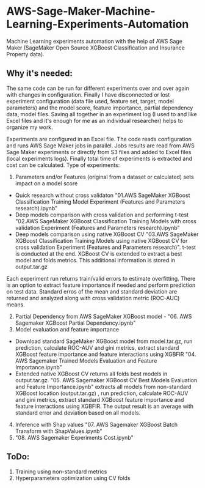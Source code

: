 # AWS-Sage-Maker-Machine-Learning-Experiments-Automation
Machine Learning experiments automation with the help of AWS Sage Maker (SageMaker Open Source XGBoost Classification and Insurance Property data).

## Why it's needed:
The same code can be run for different experiments over and over again with changes in configuration. Finally I have disconnected or lost experiment configuration (data file used, feature set, target, model parameters) and the model score, feature importance, partial dependency data, model files.
Saving all together in an experiment log (I used to and like Excel files and it's enough for me as an individual researcher) helps to organize my work.

Experiments are configured in an Excel file. The code reads configuration and runs AWS Sage Maker jobs in parallel.
Jobs results are read from AWS Sage Maker experiments or directly from S3 files and added to Excel files (local experiments logs). 
Finally total time of experiments is extracted and cost can be calculated.
Type of experiments:
1. Parameters and/or Features (original from a dataset or calculated) sets impact on a model score
-  Quick research without cross validaton "01.AWS SageMaker XGBoost Classification Training Model Experiment (Features and Parameters research).ipynb"
-  Deep models comparison with cross validation and performing t-test "02.AWS SageMaker XGBoost Classification Training Models with cross validation Experiment (Features and Parameters research).ipynb"
-  Deep models comparison using native XGBoost CV "03.AWS SageMaker XGBoost Classification Training Models using native XGBoost CV for cross validation Experiment (Features and Parameters research)". t-test is conducted at the end. XGBoost CV is extended to extract a best model and folds metrics. This additional information is stored in output.tar.gz

Each experiment run returns train/valid errors to estimate overfitting. There is an option to extract feature importance if needed and perform prediction on test data. Standard erros of the mean and standard deviation are returned and analyzed along with cross validation metric (ROC-AUC) means.

2. Partial Dependency from AWS SageMaker XGBoost model -  "06. AWS Sagemaker XGBoost Partial Dependency.ipynb"
3. Model evaluation and feature importance
-  Download standard SageMaker XGBoost model from model.tar.gz, run prediction, calculate ROC-AUV and gini metrics, extract standard XGBoost feature importance and feature interactions using XGBFIR "04. AWS Sagemaker Trained Models Evaluation and Feature Importance.ipynb"
-  Extended native XGBoost CV returns all folds best models in output.tar.gz. "05. AWS Sagemaker XGBoost CV Best Models Evaluation and Feature Importance.ipynb" extracts all models from non-standard XGBoost location (output.tar.gz) , run prediction, calculate ROC-AUV and gini metrics, extract standard XGBoost feature importance and feature interactions using XGBFIR. The output result is an average with standard error and deviation based on all models.
4. Inference with Shap values "07. AWS Sagemaker XGBoost Batch Transform with ShapValues.ipynb"
5. "08. AWS Sagemaker Experiments Cost.ipynb"

## ToDo:
1. Training using non-standard metrics
2. Hyperparameters optimization using CV folds
